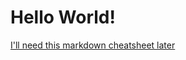 # Hello World!

[I'll need this markdown cheatsheet later](https://github.com/adam-p/markdown-here/wiki/Markdown-Cheatsheet)
